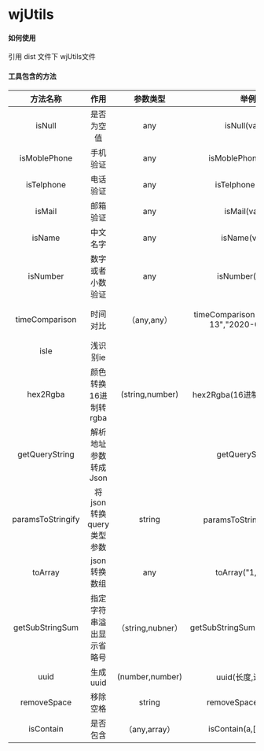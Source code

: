 # wjUtils

#### 如何使用
引用 dist 文件下 wjUtils文件


#### 工具包含的方法

|     方法名称      |           作用           |    参数类型     |                   举例                    |            返回            |
| :---------------: | :----------------------: | :-------------: | :---------------------------------------: | :------------------------: |
|      isNull       |        是否为空值        |       any       |               isNull(value)               |          boolean           |
|   isMoblePhone    |         手机验证         |       any       |            isMoblePhone(value)            |          boolean           |
|    isTelphone     |         电话验证         |       any       |             isTelphone(value)             |          boolean           |
|      isMail       |         邮箱验证         |       any       |               isMail(value)               |          boolean           |
|      isName       |         中文名字         |       any       |               isName(value)               |          boolean           |
|     isNumber      |     数字或者小数验证     |       any       |              isNumber(value)              |          boolean           |
|  timeComparison   |         时间对比         |   （any,any）   | timeComparison("2020-02-13","2020-02-12") | boolean（true:第一个值大） |
|       isIe        |         浅识别ie         |                 |                                           |                            |
|     hex2Rgba      |   颜色转换16进制转rgba   | (string,number)  |        hex2Rgba(16进制颜色,透明度)        |       rgba(0,0,0,1)        |
|  getQueryString   |   解析地址参数转成Json   |                 |             getQueryString()              |           object           |
| paramsToStringify | 将json转换query类型参数  |     string      |      paramsToStringify(对象)      |           string           |
|      toArray      |       json转换数组       |       any       |           toArray("1,22,3")           |          [1,2,3]          |
|  getSubStringSum  | 指定字符串溢出显示省略号 |  （string,nubner）  |        getSubStringSum(“123154”,5)        |           1231...           |
|       uuid        |         生成uuid         | (number,number) |             uuid(长度,进制数)             |           string           |
| removeSpace | 移除空格 | string | removeSpace(" test ") | test/string |
| isContain | 是否包含 | （any,array） | isContain(a,["a","b"]) | boolean |

